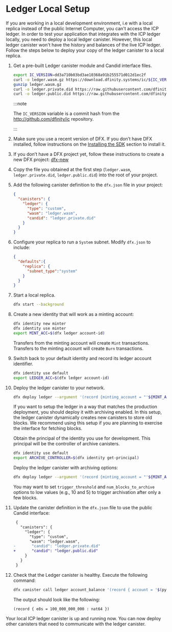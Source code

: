 # Ledger Local Setup

If you are working in a local development environment, i.e with a local replica instead of the public Internet Computer, you can't access the ICP ledger. In order to test your application that integrates with the ICP ledger locally, you need to deploy a local ledger canister. However, this local ledger canister won't have the history and balances of the live ICP ledger.
Follow the steps below to deploy your copy of the ledger canister to a local replica.

1.  Get a pre-built Ledger canister module and Candid interface files.

    ``` sh
    export IC_VERSION=dd3a710b03bd3ae10368a91b255571d012d1ec2f
    curl -o ledger.wasm.gz https://download.dfinity.systems/ic/${IC_VERSION}/canisters/ledger-canister_notify-method.wasm.gz
    gunzip ledger.wasm.gz
    curl -o ledger.private.did https://raw.githubusercontent.com/dfinity/ic/${IC_VERSION}/rs/rosetta-api/ledger.did
    curl -o ledger.public.did https://raw.githubusercontent.com/dfinity/ic/${IC_VERSION}/rs/rosetta-api/ledger_canister/ledger.did
    ```

    :::note

    The `IC_VERSION` variable is a commit hash from the <http://github.com/dfinity/ic> repository.

    :::

2.  Make sure you use a recent version of DFX. If you don’t have DFX installed, follow instructions on the [Installing the SDK](../../build/install-upgrade-remove) section to install it.

3.  If you don’t have a DFX project yet, follow these instructions to create a new DFX project: [dfx-new](../../../references/cli-reference/dfx-new.md)

4.  Copy the file you obtained at the first step (`ledger.wasm`, `ledger.private.did`, `ledger.public.did`) into the root of your project.

5.  Add the following canister definition to the `dfx.json` file in your project:

    ``` json
    {
      "canisters": {
        "ledger": {
          "type": "custom",
          "wasm": "ledger.wasm",
          "candid": "ledger.private.did"
        }
      }
    }
    ```
    
6. Configure your replica to run a `System` subnet. Modify `dfx.json` to include:
     ```json
     {
       "defaults":{
         "replica": {
           "subnet_type":"system"
         }
       }
     }
     ```

6.  Start a local replica.

    ``` sh
    dfx start --background
    ```

7.  Create a new identity that will work as a minting account:

    ``` sh
    dfx identity new minter
    dfx identity use minter
    export MINT_ACC=$(dfx ledger account-id)
    ```

    Transfers from the minting account will create `Mint` transactions. Transfers to the minting account will create `Burn` transactions.

8.  Switch back to your default identity and record its ledger account identifier.

    ``` sh
    dfx identity use default
    export LEDGER_ACC=$(dfx ledger account-id)
    ```

9.  Deploy the ledger canister to your network.

    ``` sh
    dfx deploy ledger --argument '(record {minting_account = "'${MINT_ACC}'"; initial_values = vec { record { "'${LEDGER_ACC}'"; record { e8s=100_000_000_000 } }; }; send_whitelist = vec {}})'
    ```

    If you want to setup the ledger in a way that matches the production deployment, you should deploy it with archiving enabled. In this setup, the ledger canister dynamically creates new canisters to store old blocks. We recommend using this setup if you are planning to exercise the interface for fetching blocks.

    Obtain the principal of the identity you use for development. This principal will be the controller of archive canisters.

    ``` sh
    dfx identity use default
    export ARCHIVE_CONTROLLER=$(dfx identity get-principal)
    ```

    Deploy the ledger canister with archiving options:

    ``` sh
    dfx deploy ledger --argument '(record {minting_account = "'${MINT_ACC}'"; initial_values = vec { record { "'${LEDGER_ACC}'"; record { e8s=100_000_000_000 } }; }; send_whitelist = vec {}; archive_options = opt record { trigger_threshold = 2000; num_blocks_to_archive = 1000; controller_id = principal "'${ARCHIVE_CONTROLLER}'" }})'
    ```

    You may want to set `trigger_threshold` and `num_blocks_to_archive` options to low values (e.g., 10 and 5) to trigger archivation after only a few blocks.

10. Update the canister definition in the `dfx.json` file to use the public Candid interface:

    ``` diff
     {
       "canisters": {
         "ledger": {
           "type": "custom",
           "wasm": "ledger.wasm",
    -       "candid": "ledger.private.did"
    +       "candid": "ledger.public.did"
         }
       }
     }
    ```

11. Check that the Ledger canister is healthy. Execute the following command:

    ``` sh
    dfx canister call ledger account_balance '(record { account = '$(python3 -c 'print("vec{" + ";".join([str(b) for b in bytes.fromhex("'$LEDGER_ACC'")]) + "}")')' })'
    ```

    The output should look like the following:

        (record { e8s = 100_000_000_000 : nat64 })

Your local ICP ledger canister is up and running now. You can now deploy other canisters that need to communicate with the ledger canister.
